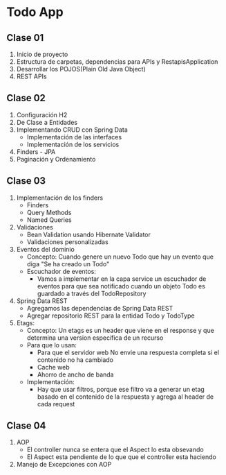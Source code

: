 # Todo App 

## Clase 01
1. Inicio de proyecto
2. Estructura de carpetas, dependencias para APIs y RestapisApplication
3. Desarrollar los POJOS(Plain Old Java Object)
4. REST APIs

## Clase 02
1. Configuración H2
2. De Clase a Entidades
3. Implementando CRUD con Spring Data 
   - Implementación de las interfaces
   - Implementación de los servicios
5. Finders - JPA
6. Paginación y Ordenamiento

## Clase 03
1. Implementación de los finders
   - Finders
   - Query Methods
   - Named Queries
2. Validaciones
   - Bean Validation usando Hibernate Validator
   - Validaciones personalizadas
3. Eventos del dominio
   - Concepto: Cuando genere un nuevo Todo que hay un evento que diga "Se ha creado un Todo"
   - Escuchador de eventos: 
     - Vamos a implementar en la capa service un escuchador de eventos para que sea notificado cuando un objeto Todo es guardado a través del TodoRepository
4. Spring Data REST
   - Agregamos las dependencias de Spring Data REST
   - Agregar repositorio REST para la entidad Todo y TodoType
5. Etags: 
   - Concepto: Un etags es un header que viene en el response y que determina una version específica de un recurso
   - Para que lo usan: 
     - Para que el servidor web No envie una respuesta completa si el contenido no ha cambiado
     - Cache web
     - Ahorro de ancho de banda
    - Implementación:
      - Hay que usar filtros, porque ese filtro va a generar un etag basado en el contenido de la respuesta y agrega al header de cada request

## Clase 04
1. AOP
   - El controller nunca se entera que el Aspect lo esta obsevando
   - El Aspect esta pendiente de lo que que el controller esta haciendo
2. Manejo de Excepciones con AOP